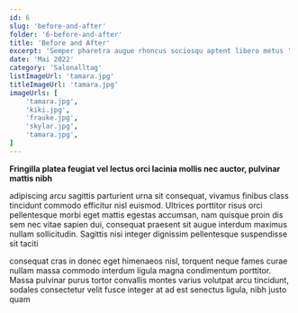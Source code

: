 ```yaml
---
id: 6
slug: 'before-and-after'
folder: '6-before-and-after'
title: 'Before and After'
excerpt: 'Semper pharetra augue rhoncus sociosqu aptent libero metus '
date: 'Mai 2022'
category: 'Salonalltag'
listImageUrl: 'tamara.jpg'
titleImageUrl: 'tamara.jpg'
imageUrls: [
    'tamara.jpg',
    'kiki.jpg',
    'frauke.jpg',
    'skylar.jpg',
    'tamara.jpg',
]
---
```


<b>Fringilla platea feugiat vel lectus orci lacinia mollis nec auctor, pulvinar mattis nibh </b>

adipiscing arcu sagittis parturient urna sit consequat, vivamus finibus class tincidunt commodo efficitur nisl euismod. Ultrices porttitor risus orci pellentesque morbi eget mattis egestas accumsan, nam quisque proin dis sem nec vitae sapien dui, consequat praesent sit augue interdum maximus nullam sollicitudin. Sagittis nisi integer dignissim pellentesque suspendisse sit taciti 

consequat cras in donec eget himenaeos nisl, torquent neque fames curae nullam massa commodo interdum ligula magna condimentum porttitor. Massa pulvinar purus tortor convallis montes varius volutpat arcu tincidunt, sodales consectetur velit fusce integer at ad est senectus ligula, nibh justo quam 

